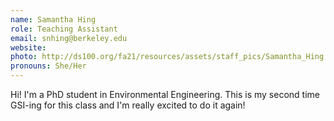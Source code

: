 ```yaml
---
name: Samantha Hing
role: Teaching Assistant
email: snhing@berkeley.edu
website: 
photo: http://ds100.org/fa21/resources/assets/staff_pics/Samantha_Hing.jpg
pronouns: She/Her
---
```

Hi! I'm a PhD student in Environmental Engineering. This is my second time GSI-ing for this class and I'm really excited to do it again!
